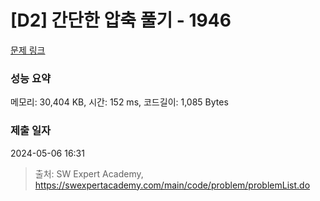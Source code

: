 # [D2] 간단한 압축 풀기 - 1946 

[문제 링크](https://swexpertacademy.com/main/code/problem/problemDetail.do?contestProbId=AV5PmkDKAOMDFAUq) 

### 성능 요약

메모리: 30,404 KB, 시간: 152 ms, 코드길이: 1,085 Bytes

### 제출 일자

2024-05-06 16:31



> 출처: SW Expert Academy, https://swexpertacademy.com/main/code/problem/problemList.do